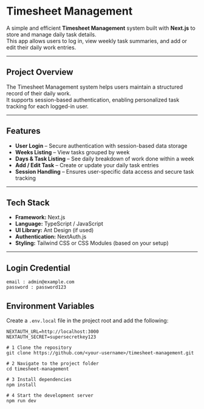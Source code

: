 # Timesheet Management

A simple and efficient **Timesheet Management** system built with **Next.js** to store and manage daily task details.  
This app allows users to log in, view weekly task summaries, and add or edit their daily work entries.

---

##  Project Overview

The Timesheet Management system helps users maintain a structured record of their daily work.  
It supports session-based authentication, enabling personalized task tracking for each logged-in user.

---

## Features

- **User Login** – Secure authentication with session-based data storage  
- **Weeks Listing** – View tasks grouped by week  
- **Days & Task Listing** – See daily breakdown of work done within a week  
- **Add / Edit Task** – Create or update your daily task entries  
- **Session Handling** – Ensures user-specific data access and secure task tracking  

---

## Tech Stack

- **Framework:** Next.js  
- **Language:** TypeScript / JavaScript  
- **UI Library:** Ant Design (if used)  
- **Authentication:** NextAuth.js  
- **Styling:** Tailwind CSS or CSS Modules (based on your setup)  

---

## Login Credential
    
    email : admin@example.com
    password : password123

##  Environment Variables

Create a `.env.local` file in the project root and add the following:

```env
NEXTAUTH_URL=http://localhost:3000
NEXTAUTH_SECRET=supersecretkey123

# 1️ Clone the repository
git clone https://github.com/<your-username>/timesheet-management.git

# 2️ Navigate to the project folder
cd timesheet-management

# 3️ Install dependencies
npm install

# 4️ Start the development server
npm run dev

